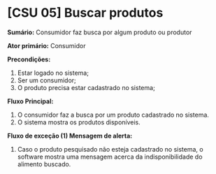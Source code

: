 # [CSU 05] Buscar produtos

**Sumário:** Consumidor faz busca por algum produto ou produtor

**Ator primário:** Consumidor

**Precondições:** 
1. Estar logado no sistema;
2. Ser um consumidor;
3. O produto precisa estar cadastrado no sistema;

**Fluxo Principal:**

1. O consumidor faz a busca por um produto cadastrado no sistema.
2. O sistema mostra os produtos disponíveis.

**Fluxo de exceção (1) Mensagem de alerta:**

1. Caso o produto pesquisado não esteja cadastrado no sistema, o software mostra uma mensagem acerca da indisponibilidade do alimento buscado.